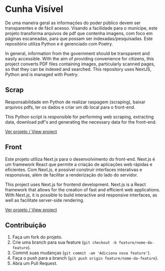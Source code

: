 # Cunha Visível

De uma maneira geral as informações do poder público devem ser transparentes e de fácil acesso. Visando a facilidade para o munícipe, este projeto transforma arquivos de pdf que contenha imagens, com foco em páginas escaneadas, para que possam ser indexadas/pesquisadas. 
Este repositório utiliza Python e é gerenciado com Poetry.

In general, information from the government should be transparent and easily accessible. With the aim of providing convenience for citizens, this project converts PDF files containing images, particularly scanned pages, so that they can be indexed and searched. 
This repository uses NextJS, Python and is managed with Poetry.

## Scrap
Responsabilidade em Python de realizar raspagem (scraping), baixar arquivos pdfs, ler os dados e criar um db local para o front-end.

This Python script is responsible for performing web scraping, extracting data, download pdf's and generating the necessary data for the front-end.

[Ver projeto / View project](/scrap)


## Front

Este projeto utiliza Next.js para o desenvolvimento do front-end. Next.js é um framework React que permite a criação de aplicações web rápidas e eficientes. Com Next.js, é possível construir interfaces interativas e responsivas, além de facilitar a renderização do lado do servidor.

This project uses Next.js for frontend development. Next.js is a React framework that allows for the creation of fast and efficient web applications. With Next.js, it is possible to build interactive and responsive interfaces, as well as facilitate server-side rendering.

[Ver projeto / View project](/front)

## Contribuição

1. Faça um fork do projeto.
2. Crie uma branch para sua feature (`git checkout -b feature/nome-da-feature`).
3. Commit suas mudanças (`git commit -am 'Adiciona nova feature'`).
4. Faça o push para a branch (`git push origin feature/nome-da-feature`).
5. Abra um Pull Request.

